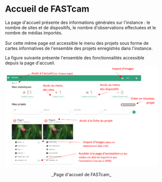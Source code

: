 # Accueil de FASTcam

La page d'accueil présente des informations générales sur l'instance : le nombre de sites et de dispositifs, le nombre d'observations effectuées et le nombre de médias importés.
<br><br>
Sur cette même page est accessible le menu des projets sous forme de cartes informatives de l'ensemble des projets enregistrés dans l'instance.

La figure suivante présente l'ensemble des fonctionnalités accessible depuis la page d'accueil.
<br>
![homepage](../assets/homepage.png)

<center>_Page d'accueil de FASTcam_</center>
